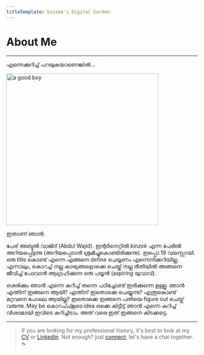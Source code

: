 ```yaml
---
titleTemplate: binzek's Digital Garden
---
```


# About Me

---

എന്നെക്കുറിച്ച് പറയുകയാണെങ്കിൽ...

<img src="/me.webp" alt="a good boy" width="400" />

ഇതാണ് ഞാൻ.

പേര് അബ്ദുൽ വാജിദ് (Abdul Wajid). ഇന്റർനെറ്റിൽ _binzek_ എന്ന പേരിൽ അറിയപ്പെടുന്നു (അറിയപ്പെടാൻ ശ്രമിച്ചുകൊണ്ടിരിക്കുന്നു). ഇപ്പൊ 19 വയസ്സായി. ഒരു title കൊണ്ട് എന്നെ എങ്ങനെ define ചെയ്യണം എന്നെനിക്കറിയില്ല. എന്നാലും, കൊറച്ച് നല്ല കാര്യങ്ങളൊക്കെ ചെയ്ത് നല്ല രീതിയിൽ അങ്ങനെ ജീവിച്ച് പോവാൻ ആഗ്രഹിക്കുന്ന ഒരു പയ്യൻ (aspiring യുവാവ്).

ശെരിക്കും ഞാൻ എന്നെ കുറിച്ച് തന്നെ പഠിച്ചോണ്ട് ഇരിക്കുന്നെ ഉള്ളൂ. ഞാൻ എന്തിന് ഇങ്ങനെ ആയി? എന്തിന് ഇതൊക്കെ ചെയ്യുന്നു? എന്തുകൊണ്ട് മറ്റവനെ പോലെ ആയില്ല? ഇതൊക്കെ ഇങ്ങനെ പതിയെ figure out ചെയ്ത് വരുന്നു. May be കൊറച്ച്കൂടെ idea ഒക്കെ കിട്ടീട്ട് ഞാൻ എന്നെ കുറിച്ച് വിശദമായി ഇവിടെ കുറിച്ചിടാം. അത് വരെ ഇത് ഇങ്ങനെ കിടക്കട്ടെ.

---

> If you are looking for my professional history, it's best to look at my [CV](https://cdn.binzek.com/cv) or [LinkedIn](https://www.linkedin.com/in/binzek/). Not enough? just [connect](/contact/), let's have a chai together. ☕
